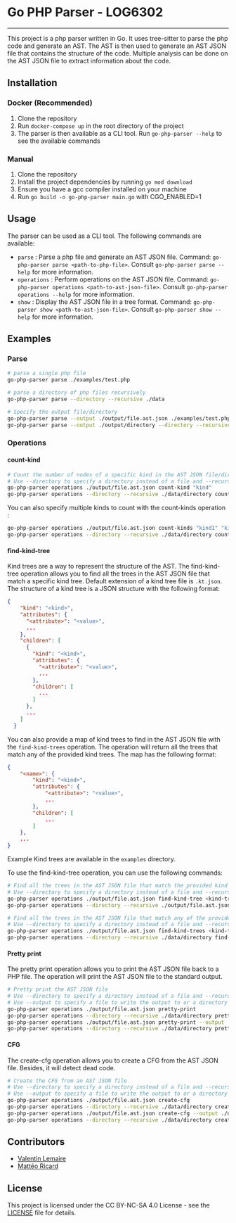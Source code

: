 # Go PHP Parser - LOG6302

---
This project is a php parser written in Go. It uses tree-sitter to parse the php code and generate an AST. The AST is then used to generate an AST JSON file that contains the structure of the code.
Multiple analysis can be done on the AST JSON file to extract information about the code.

## Installation
### Docker (Recommended)
1. Clone the repository
2. Run `docker-compose up` in the root directory of the project
3. The parser is then available as a CLI tool. Run `go-php-parser --help` to see the available commands

### Manual
1. Clone the repository
2. Install the project dependencies by running `go mod download`
3. Ensure you have a gcc compiler installed on your machine
4. Run `go build -o go-php-parser main.go` with CGO_ENABLED=1

## Usage
The parser can be used as a CLI tool. The following commands are available:
- `parse` : Parse a php file and generate an AST JSON file. Command: `go-php-parser parse <path-to-php-file>`. Consult `go-php-parser parse --help` for more information.
- `operations` : Perform operations on the AST JSON file. Command: `go-php-parser operations <path-to-ast-json-file>`. Consult `go-php-parser operations --help` for more information.
- `show` : Display the AST JSON file in a tree format. Command: `go-php-parser show <path-to-ast-json-file>`. Consult `go-php-parser show --help` for more information.

## Examples
### Parse

```bash
# parse a single php file
go-php-parser parse ./examples/test.php
```
```bash
# parse a directory of php files recursively
go-php-parser parse --directory --recursive ./data
```
```bash
# Specify the output file/directory
go-php-parser parse --output ./output/file.ast.json ./examples/test.php
go-php-parser parse --output ./output/directory --directory --recursive ./data
```

### Operations
#### count-kind
```bash
# Count the number of nodes of a specific kind in the AST JSON file/directory
# Use --directory to specify a directory instead of a file and --recursive to search recursively in the directory
go-php-parser operations ./output/file.ast.json count-kind "kind"
go-php-parser operations --directory --recursive ./data/directory count-kind "kind"
```
You can also specify multiple kinds to count with the count-kinds operation :
```bash
go-php-parser operations ./output/file.ast.json count-kinds "kind1" "kind2" "kind3"
go-php-parser operations --directory --recursive ./data/directory count-kinds "kind1" "kind2" "kind3"
```

#### find-kind-tree
Kind trees are a way to represent the structure of the AST. The find-kind-tree operation allows you to find all the trees in the AST JSON file that match a specific kind tree.
Default extension of a kind tree file is `.kt.json`.
The structure of a kind tree is a JSON structure with the following format:
```json
{
    "kind": "<kind>",
    "attributes": {
      "<attribute>": "<value>",
      ...
    },
    "children": [
      {
        "kind": "<kind>",
        "attributes": {
          "<attribute>": "<value>",
          ...
        },
        "children": [
          ...
        ]
      },
      ...
    ]
  }
```
You can also provide a map of kind trees to find in the AST JSON file with the `find-kind-trees` operation. The operation will return all the trees that match any of the provided kind trees. The map has the following format:
```json
{
    "<name>": {
        "kind": "<kind>",
        "attributes": {
            "<attribute>": "<value>",
            ...
        },
        "children": [
            ...
        ]
    },
    ...
}
```

Example Kind trees are available in the `examples` directory.

To use the find-kind-tree operation, you can use the following commands:
```bash
# Find all the trees in the AST JSON file that match the provided kind tree
# Use --directory to specify a directory instead of a file and --recursive to search recursively in the directory
go-php-parser operations ./output/file.ast.json find-kind-tree <kind-tree.kt.json>
go-php-parser operations --directory --recursive ./output/file.ast.json find-kind-tree ./data/directory
```
```bash
# Find all the trees in the AST JSON file that match any of the provided kind trees
# Use --directory to specify a directory instead of a file and --recursive to search recursively in the directory
go-php-parser operations ./output/file.ast.json find-kind-trees <kind-trees.kt.json>
go-php-parser operations --directory --recursive ./data/directory find-kind-trees <kind-trees.kt.json>
```

#### Pretty print
The pretty print operation allows you to print the AST JSON file back to a PHP file. The operation will print the AST JSON file to the standard output.
```bash
# Pretty print the AST JSON file
# Use --directory to specify a directory instead of a file and --recursive to search recursively in the directory
# Use --output to specify a file to write the output to or a directory when using --directory
go-php-parser operations ./output/file.ast.json pretty-print
go-php-parser operations --directory --recursive ./data/directory pretty-print
go-php-parser operations ./output/file.ast.json pretty-print --output ./output/file.php
go-php-parser operations --directory --recursive ./data/directory pretty-print --output ./output/directory

```

#### CFG
The create-cfg operation allows you to create a CFG from the AST JSON file. Besides, it will detect dead code.
```bash
# Create the CFG from an AST JSON file
# Use --directory to specify a directory instead of a file and --recursive to search recursively in the directory
# Use --output to specify a file to write the output to or a directory when using --directory
go-php-parser operations ./output/file.ast.json create-cfg
go-php-parser operations --directory --recursive ./data/directory create-cfg
go-php-parser operations ./output/file.ast.json create-cfg --output ./output/file.php
go-php-parser operations --directory --recursive ./data/directory create-cfg --output ./output/directory

```

## Contributors
- [Valentin Lemaire](https://github.com/28Pollux28)
- [Mattéo Ricard](https://github.com/RicardMatteo)

## License
This project is licensed under the CC BY-NC-SA 4.0 License - see the [LICENSE](LICENSE) file for details.
 